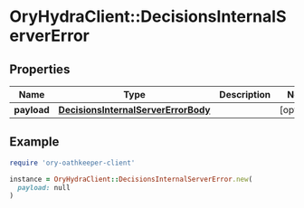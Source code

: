 # OryHydraClient::DecisionsInternalServerError

## Properties

| Name | Type | Description | Notes |
| ---- | ---- | ----------- | ----- |
| **payload** | [**DecisionsInternalServerErrorBody**](DecisionsInternalServerErrorBody.md) |  | [optional] |

## Example

```ruby
require 'ory-oathkeeper-client'

instance = OryHydraClient::DecisionsInternalServerError.new(
  payload: null
)
```

